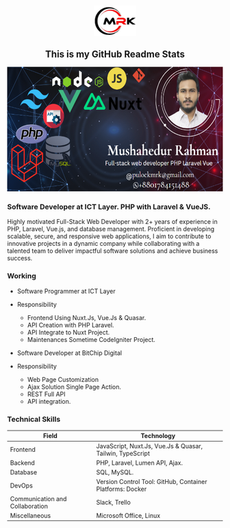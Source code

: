 
<p align="center">
 <img width="100px" src="./img/logo.png" align="center" alt="Logo" />
 <h2 align="center">This is my GitHub Readme Stats</h2>
 <p align="center"></p>
</p>


<img src="./img/Banner.png" height="290" width="100%" title="Self Learing image"/>


### Software Developer at ICT Layer. PHP with Laravel & VueJS.
Highly motivated Full-Stack Web Developer with 2+ years of experience in PHP, Laravel, Vue.js, and database management. Proficient in developing scalable, secure, and responsive web applications, I aim to contribute to innovative projects in a dynamic company while collaborating with a talented team to deliver impactful software solutions and achieve business success.

### Working 

- Software Programmer at ICT Layer
 - Responsibility
   - Frontend Using Nuxt.Js, Vue.Js & Quasar.
   - API Creation with PHP Laravel.
   - API Integrate to Nuxt Project.
   - Maintenances Sometime CodeIgniter Project.
   
- Software Developer at BitChip Digital
 - Responsibility
   - Web Page Customization
   - Ajax Solution Single Page Action.
   - REST Full API
   - API integration.


### Technical Skills


 | Field        | Technology                  |
 | ------------ | ---------------------- |
 | Frontend | JavaScript, Nuxt.Js, Vue.Js & Quasar, Tailwin, TypeScript |
 | Backend | PHP, Laravel, Lumen API, Ajax. |
 | Database | SQL, MySQL.|
 | DevOps | Version Control Tool: GitHub, Container Platforms: Docker |
 | Communication and Collaboration | Slack, Trello |
 | Miscellaneous | Microsoft Office, Linux|
  